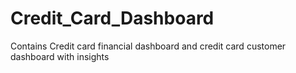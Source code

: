 # Credit_Card_Dashboard
Contains Credit card financial dashboard and credit card customer dashboard with insights
